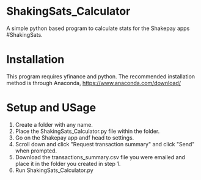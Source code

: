# ShakingSats_Calculator
A simple python based program to calculate stats for the Shakepay apps #ShakingSats.

# Installation
This program requires yfinance and python.
The recommended installation method is through Anaconda, https://www.anaconda.com/download/

# Setup and USage
1) Create a folder with any name.
2) Place the ShakingSats_Calculator.py file within the folder.
3) Go on the Shakepay app andf head to settings.
4) Scroll down and click "Request transaction summary" and click "Send" when prompted.
5) Download the transactions_summary.csv file you were emailed and place it in the folder you created in step 1.
6) Run ShakingSats_Calculator.py
